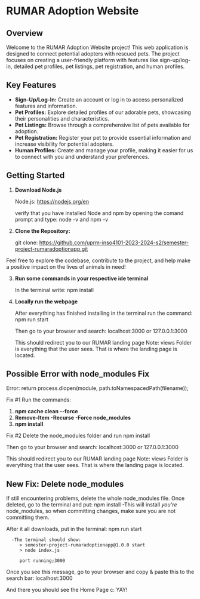 # RUMAR Adoption Website

## Overview

Welcome to the RUMAR Adoption Website project! This web application is designed to connect potential adopters with rescued pets. The project focuses on creating a user-friendly platform with features like sign-up/log-in, detailed pet profiles, pet listings, pet registration, and human profiles.

## Key Features

- **Sign-Up/Log-In:** Create an account or log in to access personalized features and information.
- **Pet Profiles:** Explore detailed profiles of our adorable pets, showcasing their personalities and characteristics.
- **Pet Listings:** Browse through a comprehensive list of pets available for adoption.
- **Pet Registration:** Register your pet to provide essential information and increase visibility for potential adopters.
- **Human Profiles:** Create and manage your profile, making it easier for us to connect with you and understand your preferences.

## Getting Started

1. **Download Node.js**

   Node.js: https://nodejs.org/en

   verify that you have installed Node and npm by opening the comand prompt and type: node -v and npm -v

2. **Clone the Repository:**

   git clone: https://github.com/uprm-inso4101-2023-2024-s2/semester-project-rumaradoptionapp.git
   
Feel free to explore the codebase, contribute to the project, and help make a positive impact on the lives of animals in need!

3. **Run some commands in your respective ide terminal**

   In the terminal write: npm install

4. **Locally run the webpage**

   After everything has finished installing in the terminal run the command: npm run start

   Then go to your browser and search: localhost:3000 or 127.0.0.1:3000

   This should redirect you to our RUMAR landing page
Note:
views Folder is everything that the user sees. That is where the landing page is located.




## Possible Error with node_modules Fix

   Error:  return process.dlopen(module, path.toNamespacedPath(filename)); 
   
   Fix #1 Run the commands:
   1. **npm cache clean --force**
   2. **Remove-Item -Recurse -Force node_modules**
   3.  **npm install**

   Fix #2 Delete the node_modules folder and run npm install

   Then go to your browser and search: localhost:3000 or 127.0.0.1:3000

   This should redirect you to our RUMAR landing page
Note:
views Folder is everything that the user sees. That is where the landing page is located.


## New Fix: Delete node_modules
   If still encountering problems, delete the whole node_modules file. Once deleted, go to the terminal and put: 
         npm install
      -This will install *you're* node_modules, so when committing changes, make sure you are not committing them.
   
   After it all downloads, put in the terminal:
          npm run start

      -The terminal should show: 
         > semester-project-rumaradoptionapp@1.0.0 start
         > node index.js

         port running;3000


   Once you see this message, go to your browser and copy & paste this to the search bar: 
         localhost:3000


   And there you should see the Home Page c: YAY!
